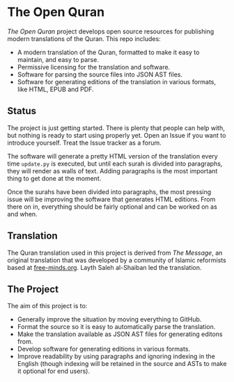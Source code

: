# The Open Quran

*The Open Quran* project develops open source resources for publishing
modern translations of the Quran. This repo includes:

- A modern translation of the Quran, formatted
  to make it easy to maintain, and easy to parse.
- Permissive licensing for the translation and software.
- Software for parsing the source files into JSON AST files.
- Software for generating editions of the translation in various
  formats, like HTML, EPUB and PDF.

## Status

The project is just getting started. There is plenty that people can help
with, but nothing is ready to start using properly yet. Open an Issue if
you want to introduce yourself. Treat the Issue tracker as a forum.

The software will generate a pretty HTML version of the translation every
time `update.py` is executed, but until each surah is divided into paragraphs,
they will render as walls of text. Adding paragraphs is the most important
thing to get done at the moment.

Once the surahs have been divided into paragraphs, the most pressing issue
will be improving the software that generates HTML editions. From there on
in, everything should be fairly optional and can be worked on as and when.

## Translation

The Quran translation used in this project is derived from *The Message*, an
original translation that was developed by a community of Islamic reformists
based at [free-minds.org][2]. Layth Saleh al-Shaiban led the translation.

## The Project

The aim of this project is to:

- Generally improve the situation by moving everything to GitHub.
- Format the source so it is easy to automatically parse the translation.
- Make the translation available as JSON AST files for generating editons from.
- Develop software for generating editions in various formats.
- Improve readability by using paragraphs and ignoring indexing in the English
  (though indexing will be retained in the source and ASTs to make it optional
  for end users).

[1]: https://github.com/carlsmith/quran/tree/master/json
[2]: http://www.free-minds.org
